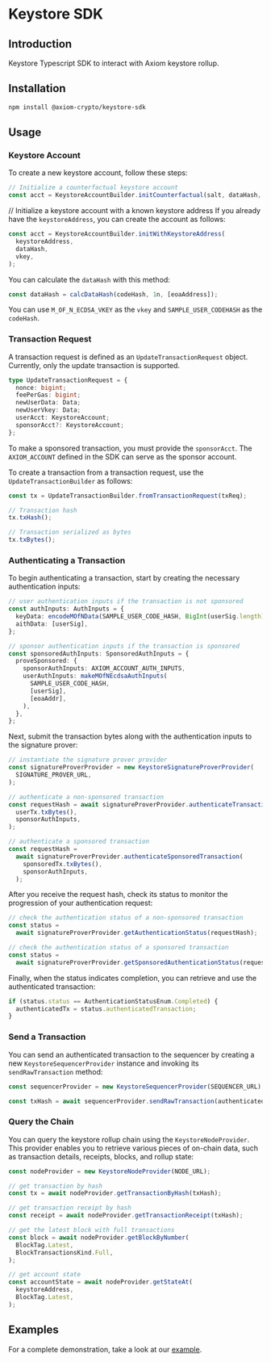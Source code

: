 # Keystore SDK

## Introduction

Keystore Typescript SDK to interact with Axiom keystore rollup.

## Installation

```sh
npm install @axiom-crypto/keystore-sdk
```

## Usage

### Keystore Account

To create a new keystore account, follow these steps:

```typescript
// Initialize a counterfactual keystore account
const acct = KeystoreAccountBuilder.initCounterfactual(salt, dataHash, vkey);
```

// Initialize a keystore account with a known keystore address
If you already have the `keystoreAddress`, you can create the account as follows:

```typescript
const acct = KeystoreAccountBuilder.initWithKeystoreAddress(
  keystoreAddress,
  dataHash,
  vkey,
);
```

You can calculate the `dataHash` with this method:

```typescript
const dataHash = calcDataHash(codeHash, 1n, [eoaAddress]);
```

You can use `M_OF_N_ECDSA_VKEY` as the `vkey` and `SAMPLE_USER_CODEHASH` as the `codeHash`.

### Transaction Request

A transaction request is defined as an `UpdateTransactionRequest` object. Currently, only the update transaction is supported.

```typescript
type UpdateTransactionRequest = {
  nonce: bigint;
  feePerGas: bigint;
  newUserData: Data;
  newUserVkey: Data;
  userAcct: KeystoreAccount;
  sponsorAcct?: KeystoreAccount;
};
```

To make a sponsored transaction, you must provide the `sponsorAcct`. The `AXIOM_ACCOUNT` defined in the SDK can serve as the sponsor account.

To create a transaction from a transaction request, use the `UpdateTransactionBuilder` as follows:

```typescript
const tx = UpdateTransactionBuilder.fromTransactionRequest(txReq);

// Transaction hash
tx.txHash();

// Transaction serialized as bytes
tx.txBytes();
```

### Authenticating a Transaction

To begin authenticating a transaction, start by creating the necessary authentication inputs:

```typescript
// user authentication inputs if the transaction is not sponsored
const authInputs: AuthInputs = {
  keyData: encodeMOfNData(SAMPLE_USER_CODE_HASH, BigInt(userSig.length), [eoaAddr]);
  aithData: [userSig],
};

// sponsor authentication inputs if the transaction is sponsored
const sponsoredAuthInputs: SponsoredAuthInputs = {
  proveSponsored: {
    sponsorAuthInputs: AXIOM_ACCOUNT_AUTH_INPUTS,
    userAuthInputs: makeMOfNEcdsaAuthInputs(
      SAMPLE_USER_CODE_HASH,
      [userSig],
      [eoaAddr],
    ),
  },
};
```

Next, submit the transaction bytes along with the authentication inputs to the signature prover:

```typescript
// instantiate the signature prover provider
const signatureProverProvider = new KeystoreSignatureProverProvider(
  SIGNATURE_PROVER_URL,
);

// authenticate a non-sponsored transaction
const requestHash = await signatureProverProvider.authenticateTransaction(
  userTx.txBytes(),
  sponsorAuthInputs,
);

// authenticate a sponsored transaction
const requestHash =
  await signatureProverProvider.authenticateSponsoredTransaction(
    sponsoredTx.txBytes(),
    sponsorAuthInputs,
  );
```

After you receive the request hash, check its status to monitor the progression of your authentication request:

```typescript
// check the authentication status of a non-sponsored transaction
const status =
  await signatureProverProvider.getAuthenticationStatus(requestHash);

// check the authentication status of a sponsored transaction
const status =
  await signatureProverProvider.getSponsoredAuthenticationStatus(requestHash);
```

Finally, when the status indicates completion, you can retrieve and use the authenticated transaction:

```typescript
if (status.status == AuthenticationStatusEnum.Completed) {
  authenticatedTx = status.authenticatedTransaction;
}
```

### Send a Transaction

You can send an authenticated transaction to the sequencer by creating a new `KeystoreSequencerProvider` instance and invoking its `sendRawTransaction` method:

```typescript
const sequencerProvider = new KeystoreSequencerProvider(SEQUENCER_URL);

const txHash = await sequencerProvider.sendRawTransaction(authenticatedTx);
```

### Query the Chain

You can query the keystore rollup chain using the `KeystoreNodeProvider`. This provider enables you to retrieve various pieces of on-chain data, such as transaction details, receipts, blocks, and rollup state:

```typescript
const nodeProvider = new KeystoreNodeProvider(NODE_URL);

// get transaction by hash
const tx = await nodeProvider.getTransactionByHash(txHash);

// get transaction receipt by hash
const receipt = await nodeProvider.getTransactionReceipt(txHash);

// get the latest block with full transactions
const block = await nodeProvider.getBlockByNumber(
  BlockTag.Latest,
  BlockTransactionsKind.Full,
);

// get account state
const accountState = await nodeProvider.getStateAt(
  keystoreAddress,
  BlockTag.Latest,
);
```

## Examples

For a complete demonstration, take a look at our [example](./example/src/index.ts).
